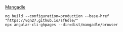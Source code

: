 [Mangadle](https://vqn27.github.io/sf6dle/) 
```
ng build --configuration=production --base-href "https://vqn27.github.io/sf6dle/"
npx angular-cli-ghpages --dir=dist/mangadle/browser 
```
